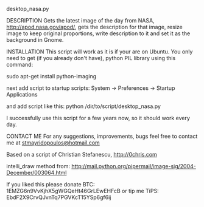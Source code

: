 desktop_nasa.py

DESCRIPTION
Gets the latest image of the day from NASA, http://apod.nasa.gov/apod/,
gets the description for that image, resize image to keep original proportions, write description to it
and set it as the background in Gnome.

INSTALLATION
This script will work as it is if your are on Ubuntu.
You only need to get (if you already don't have), python PIL library using this command:

sudo apt-get install python-imaging

next add script to startup scripts:
System -> Preferences -> Startup Applications

and add script like this:
python /dir/to/script/desktop_nasa.py

I successfully use this script for a few years now, so it should work every day.

CONTACT ME
For any suggestions, improvements, bugs feel free to contact me at
stmayridopoulos@hotmail.com

Based on a script of Christian Stefanescu, http://0chris.com

intelli_draw method from:
http://mail.python.org/pipermail/image-sig/2004-December/003064.html


If you liked this please donate
BTC: 1EMZG6n9VvKjhX5gWGQeHt46GrLEwEHFcB
or tip me
TiPS: EbdF2X9CrvQJvnTq7PGVKcT15YSp6gf6ij
